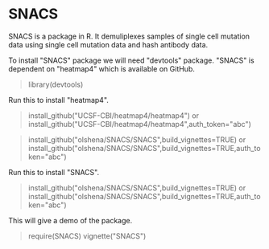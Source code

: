 # SNACS

SNACS is a package in R. It demuliplexes samples of single cell mutation data using single cell mutation data and hash antibody data.

To install "SNACS" package we will need "devtools" package.
"SNACS" is dependent on "heatmap4" which is available on GitHub.

> library(devtools)

Run this to install "heatmap4".
> install_github("UCSF-CBI/heatmap4/heatmap4")
or 
> install_github("UCSF-CBI/heatmap4/heatmap4",auth_token="abc")

> install_github("olshena/SNACS/SNACS",build_vignettes=TRUE)
or
> install_github("olshena/SNACS/SNACS",build_vignettes=TRUE,auth_token="abc")

Run this to install "SNACS".
> install_github("olshena/SNACS/SNACS",build_vignettes=TRUE)
or
> install_github("olshena/SNACS/SNACS",build_vignettes=TRUE,auth_token="abc")

This will give a demo of the package.
> require(SNACS)
> vignette("SNACS")
